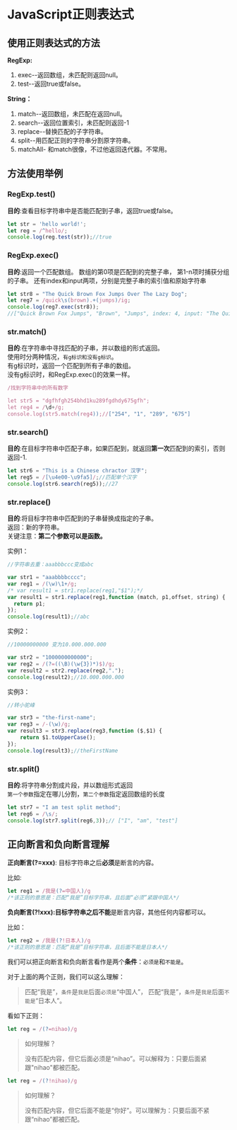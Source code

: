 # JavaScript正则表达式

## 使用正则表达式的方法

**RegExp:**

1. exec--返回数组，未匹配则返回null。
2. test--返回true或false。

**String：**

1. match--返回数组，未匹配在返回null。
2. search--返回位置索引，未匹配则返回-1
3. replace--替换匹配的子字符串。
4. split--用匹配正则的字符串分割原字符串。
5. matchAll- 和match很像，不过他返回迭代器。不常用。



## 方法使用举例

### RegExp.test()

**目的**:查看目标字符串中是否能匹配到子串，返回true或false。

```javascript
let str = 'hello world!';
let reg = /^hello/;
console.log(reg.test(str));//true
```



### RegExp.exec()

**目的**:返回一个匹配数组。
数组的第0项是匹配到的完整子串，
第1-n项时捕获分组的子串。
还有index和input两项，分别是完整子串的索引值和原始字符串

```javascript
let str8 = "The Quick Brown Fox Jumps Over The Lazy Dog";
let reg7 = /quick\s(brown).+(jumps)/ig;
console.log(reg7.exec(str8));
//["Quick Brown Fox Jumps", "Brown", "Jumps", index: 4, input: "The Quick Brown Fox Jumps Over The Lazy Dog", groups:undefined]
```



### str.match()

**目的**:在字符串中寻找匹配的子串，并以数组的形式返回。    
使用时分两种情况，`有g标识和没有g标识`。    
有g标识时，返回一个匹配到所有子串的数组。    
没有g标识时，和RegExp.exec()的效果一样。    

```javascript
/找到字符串中的所有数字

let str5 = "dgfhfgh254bhd1ku289fgdhdy675gfh";
let reg4 = /\d+/g;
console.log(str5.match(reg4));//["254", "1", "289", "675"]
```



### str.search()

**目的**:在目标字符串中匹配子串，如果匹配到，就返回**第一次**匹配到的索引，否则返回-1.

```javascript
let str6 = "This is a Chinese chractor 汉字";
let reg5 = /[\u4e00-\u9fa5]/;//匹配单个汉字
console.log(str6.search(reg5));//27
```



### str.replace()

**目的**:将目标字符串中匹配到的子串替换成指定的子串。    
返回：新的字符串。    
关键注意：**第二个参数可以是函数。**    

实例1：

```javascript
//字符串去重：aaabbbccc变成abc

var str1 = "aaabbbbcccc";
var reg1 = /(\w)\1+/g;
/* var result1 = str1.replace(reg1,"$1");*/
var result1 = str1.replace(reg1,function (match, p1,offset, string) {
  return p1;
});
console.log(result1);//abc
```

实例2：

```javascript
//10000000000 变为10.000.000.000

var str2 = "1000000000000";
var reg2 = /(?=((\B)(\w{3})*)$)/g;
var result2 = str2.replace(reg2,".");
console.log(result2);//10.000.000.000
```

实例3：

```javascript
//转小驼峰

var str3 = "the-first-name";
var reg3 = /-(\w)/g;
var result3 = str3.replace(reg3,function ($,$1) {
    return $1.toUpperCase();
});
console.log(result3);//theFirstName
```



### str.split()

**目的**:将字符串分割成片段，并以数组形式返回    
`第一个参数`指定在哪儿分割，`第二个参数`指定返回数组的长度

```javascript
let str7 = "I am test split method";
let reg6 = /\s/;
console.log(str7.split(reg6,3));// ["I", "am", "test"]
````

## 正向断言和负向断言理解

**正向断言(?=xxx)**:  目标字符串之后**必须**是断言的内容。

比如:      
```javaScript
let reg1 = /我是(?=中国人)/g
/*该正则的意思是：匹配“我是”目标字符串，且后面“必须”紧跟中国人*/
```



**负向断言(?!xxx):**目标字符串之后**不能**是断言内容，其他任何内容都可以。

比如：

```JavaScript
let reg2 = /我是(?!日本人)/g
/*该正则的意思是：匹配“我是”目标字符串，且后面不能是日本人*/
```



我们可以把正向断言和负向断言看作是两个**条件**：`必须是`和`不能是`。

对于上面的两个正则，我们可以这么理解：

> 匹配“我是”，`条件`是`我是`后面`必须是`“中国人”，
> 匹配“我是”，`条件`是`我是`后面`不能是`“日本人”。



看如下正则：

```javascript
let reg = /(?=nihao)/g
```

> 如何理解？
>
> ​	没有匹配内容，但它后面必须是“nihao”。可以解释为：只要后面紧跟"nihao"都被匹配。

```javascript
let reg = /(?!nihao)/g
```

> 如何理解？
>
> ​	没有匹配内容，但它后面不能是“你好”。可以理解为：只要后面不紧跟“nihao”都被匹配。
